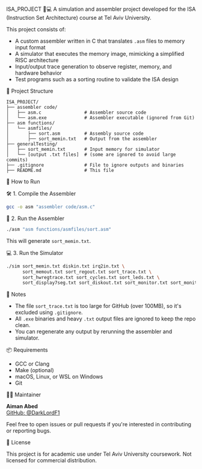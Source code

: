 ISA_PROJECT 🔧💻
A simulation and assembler project developed for the ISA (Instruction Set Architecture) course at Tel Aviv University.

This project consists of:
- A custom assembler written in C that translates `.asm` files to memory input format
- A simulator that executes the memory image, mimicking a simplified RISC architecture
- Input/output trace generation to observe register, memory, and hardware behavior
- Test programs such as a sorting routine to validate the ISA design



📁 Project Structure

```
ISA_PROJECT/
├── assembler code/
│   ├── asm.c                # Assembler source code
│   └── asm.exe              # Assembler executable (ignored from Git)
├── asm functions/
│   └── asmfiles/
│       ├── sort.asm         # Assembly source code
│       ├── sort_memin.txt   # Output from the assembler
├── generalTesting/
│   ├── sort_memin.txt       # Input memory for simulator
│   └── [output .txt files]  # (some are ignored to avoid large commits)
├── .gitignore               # File to ignore outputs and binaries
├── README.md                # This file
```


🚀 How to Run

🛠 1. Compile the Assembler

```bash
gcc -o asm "assembler code/asm.c"
```

📜 2. Run the Assembler

```bash
./asm "asm functions/asmfiles/sort.asm"
```

This will generate `sort_memin.txt`.

💻 3. Run the Simulator

```bash
./sim sort_memin.txt diskin.txt irq2in.txt \
      sort_memout.txt sort_regout.txt sort_trace.txt \
      sort_hwregtrace.txt sort_cycles.txt sort_leds.txt \
      sort_display7seg.txt sort_diskout.txt sort_monitor.txt sort_monitor.yuv
```



🧠 Notes

- The file `sort_trace.txt` is too large for GitHub (over 100MB), so it's excluded using `.gitignore`.
- All `.exe` binaries and heavy `.txt` output files are ignored to keep the repo clean.
- You can regenerate any output by rerunning the assembler and simulator.



📦 Requirements

- GCC or Clang
- Make (optional)
- macOS, Linux, or WSL on Windows
- Git



🙋‍♂️ Maintainer

**Aiman Abed**  
[GitHub: @DarkLordF1](https://github.com/DarkLordF1)

Feel free to open issues or pull requests if you're interested in contributing or reporting bugs.

🧾 License

This project is for academic use under Tel Aviv University coursework. Not licensed for commercial distribution.
```
